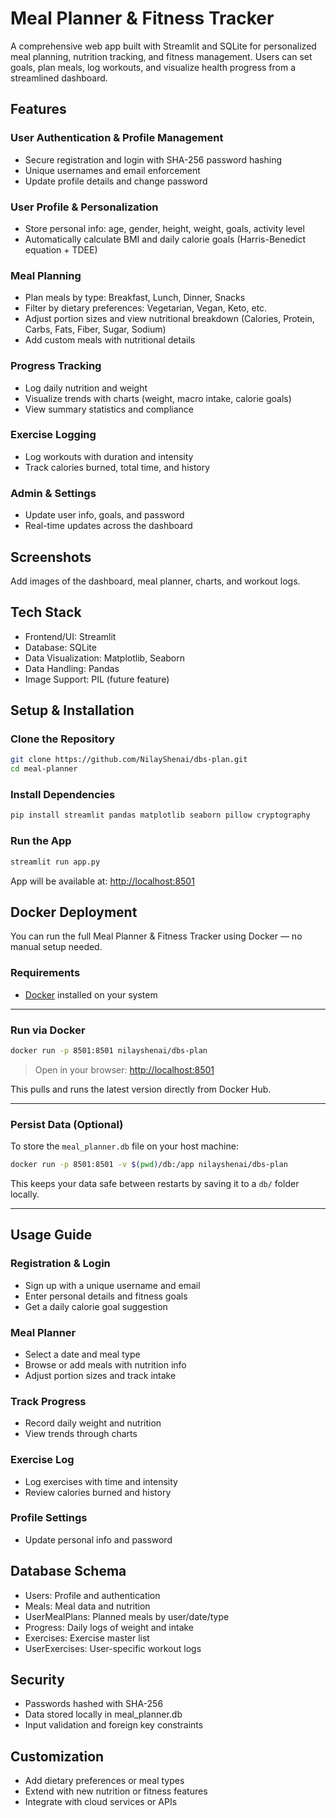 # Meal Planner & Fitness Tracker

A comprehensive web app built with Streamlit and SQLite for personalized meal planning, nutrition tracking, and fitness management. Users can set goals, plan meals, log workouts, and visualize health progress from a streamlined dashboard.

## Features

### User Authentication & Profile Management

- Secure registration and login with SHA-256 password hashing
- Unique usernames and email enforcement
- Update profile details and change password

### User Profile & Personalization

- Store personal info: age, gender, height, weight, goals, activity level
- Automatically calculate BMI and daily calorie goals (Harris-Benedict equation + TDEE)

### Meal Planning

- Plan meals by type: Breakfast, Lunch, Dinner, Snacks
- Filter by dietary preferences: Vegetarian, Vegan, Keto, etc.
- Adjust portion sizes and view nutritional breakdown (Calories, Protein, Carbs, Fats, Fiber, Sugar, Sodium)
- Add custom meals with nutritional details

### Progress Tracking

- Log daily nutrition and weight
- Visualize trends with charts (weight, macro intake, calorie goals)
- View summary statistics and compliance

### Exercise Logging

- Log workouts with duration and intensity
- Track calories burned, total time, and history

### Admin & Settings

- Update user info, goals, and password
- Real-time updates across the dashboard

## Screenshots

Add images of the dashboard, meal planner, charts, and workout logs.

## Tech Stack

- Frontend/UI: Streamlit
- Database: SQLite
- Data Visualization: Matplotlib, Seaborn
- Data Handling: Pandas
- Image Support: PIL (future feature)

## Setup & Installation

### Clone the Repository

```bash
git clone https://github.com/NilayShenai/dbs-plan.git
cd meal-planner
```

### Install Dependencies

```bash
pip install streamlit pandas matplotlib seaborn pillow cryptography
```

### Run the App

```bash
streamlit run app.py
```

App will be available at: [http://localhost:8501](http://localhost:8501)

## Docker Deployment

You can run the full Meal Planner & Fitness Tracker using Docker — no manual setup needed.

###  Requirements

- [Docker](https://docs.docker.com/get-docker/) installed on your system

---

###  Run via Docker

```bash
docker run -p 8501:8501 nilayshenai/dbs-plan
```

> Open in your browser: [http://localhost:8501](http://localhost:8501)

This pulls and runs the latest version directly from Docker Hub.

---

###  Persist Data (Optional)

To store the `meal_planner.db` file on your host machine:

```bash
docker run -p 8501:8501 -v $(pwd)/db:/app nilayshenai/dbs-plan
```

This keeps your data safe between restarts by saving it to a `db/` folder locally.

---

## Usage Guide

### Registration & Login

- Sign up with a unique username and email
- Enter personal details and fitness goals
- Get a daily calorie goal suggestion

### Meal Planner

- Select a date and meal type
- Browse or add meals with nutrition info
- Adjust portion sizes and track intake

### Track Progress

- Record daily weight and nutrition
- View trends through charts

### Exercise Log

- Log exercises with time and intensity
- Review calories burned and history

### Profile Settings

- Update personal info and password

## Database Schema

- Users: Profile and authentication
- Meals: Meal data and nutrition
- UserMealPlans: Planned meals by user/date/type
- Progress: Daily logs of weight and intake
- Exercises: Exercise master list
- UserExercises: User-specific workout logs

## Security

- Passwords hashed with SHA-256
- Data stored locally in meal\_planner.db
- Input validation and foreign key constraints

## Customization

- Add dietary preferences or meal types
- Extend with new nutrition or fitness features
- Integrate with cloud services or APIs
